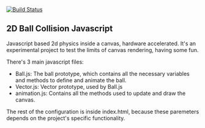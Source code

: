 [![Build Status](http://runbot.odoo.com/runbot/badge/flat/1/9.0.svg)](https://juanalbarracin.com)


2D Ball Collision Javascript
----

Javascript based 2d physics inside a canvas, hardware accelerated.
It's an experimental project to test the limits of canvas rendering, having some fun.

There's 3 main javascript files:
+ Ball.js: The ball prototype, which contains all the necessary variables and methods to define and animate the ball.
+ Vector.js: Vector prototype, used by Ball.js
+ animation.js: Contains all the methods used to update and draw the canvas.

The rest of the configuration is inside index.html, because these paremeters depends on the project's specific functionality.
